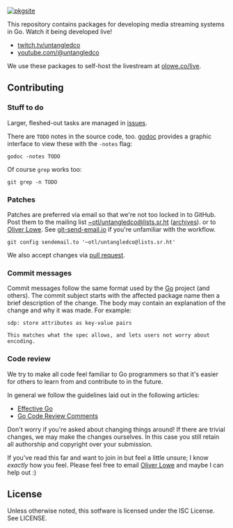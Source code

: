 [![pkgsite](https://pkg.go.dev/badge/github.com/untangledco/streaming)](https://pkg.go.dev/github.com/untangledco/streaming)

This repository contains packages for developing media streaming systems in Go.
Watch it being developed live!

- [twitch.tv/untangledco]
- [youtube.com/@untangledco]

We use these packages to self-host the livestream at [olowe.co/live].

[twitch.tv/untangledco]: https://twitch.tv/untangledco
[youtube.com/@untangledco]: https://www.youtube.com/@untangledco
[olowe.co/live]: https://olowe.co/live

## Contributing

### Stuff to do

Larger, fleshed-out tasks are managed in
[issues](https://github.com/untangledco/streaming/issues).

There are `TODO` notes in the source code, too.
[godoc] provides a graphic interface to view these
with the `-notes` flag:

	godoc -notes TODO

Of course `grep` works too:

	git grep -n TODO

[godoc]: https://pkg.go.dev/golang.org/x/tools/cmd/godoc

### Patches

Patches are preferred via email so that we're not too locked in to GitHub.
Post them to the mailing list
[~otl/untangledco@lists.sr.ht] ([archives]).
or to [Oliver Lowe].
See [git-send-email.io] if you're unfamiliar with the workflow.

	git config sendemail.to '~otl/untangledco@lists.sr.ht'

We also accept changes via [pull request].

### Commit messages

Commit messages follow the same format used by the [Go] project (and others).
The commit subject starts with the affected package name then a brief description of the change.
The body may contain an explanation of the change and why it was made.
For example:

	sdp: store attributes as key-value pairs

	This matches what the spec allows, and lets users not worry about
	encoding.

[archives]: https://lists.sr.ht/~otl/untangledco
[~otl/untangledco@lists.sr.ht]: mailto:~otl/untangledco@lists.sr.ht
[git-send-email.io]: https://git-send-email.io
[pull request]: https://github.com/untangledco/streaming/pulls

### Code review

We try to make all code feel familiar to Go programmers
so that it's easier for others to learn from and contribute to in the
future.

In general we follow the guidelines laid out in the following articles:

- [Effective Go]
- [Go Code Review Comments]

Don't worry if you're asked about changing things around!
If there are trivial changes, we may make the changes ourselves.
In this case you still retain all authorship and copyright over your
submission.

If you've read this far and want to join in but feel a little unsure;
I know *exactly* how you feel.
Please feel free to email [Oliver Lowe] and maybe I can help out :)

[Effective Go]: https://go.dev/doc/effective_go
[Go Code Review Comments]: https://go.dev/wiki/CodeReviewComments
[Go]: https://go.dev/doc/contribute#commit_messages
[Oliver Lowe]: mailto:o@olowe.co

## License

Unless otherwise noted, this sotfware is licensed under the ISC License.
See LICENSE.
